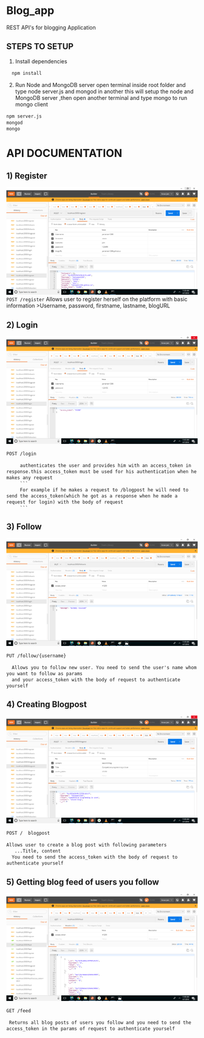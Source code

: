# Blog_app
REST API's for blogging Application

## STEPS TO SETUP

1) Install dependencies
```bash
  npm install
  ```
  
2) Run Node and MongoDB server
  open terminal inside root folder and type node server.js and mongod in another this will setup the node and MongoDB server ,then open      another terminal and type mongo to run mongo client
  ```bash
  npm server.js
  mongod
  mongo
  ```
  # API DOCUMENTATION
  
 ## 1) Register
  ![alt text](https://github.com/jainaman1398/Blog_app/blob/master/images/register.png)
      ```
     POST /register
      ```
      Allows user to register herself on the platform with basic information
        >Username, password, firstname, lastname, blogURL
        
## 2) Login
 ![alt text](https://github.com/jainaman1398/Blog_app/blob/master/images/login.png)
 ```bash
 POST /login
 
 ```
         authenticates the user and provides him with an access_token in response.this access_token must be used for his authentication when he makes any request
         ```
         For example if he makes a request to /blogpost he will need to send the access_token(which he got as a response when he made a request for login) with the body of request 
         ```
##  3) Follow 
  ![alt text](https://github.com/jainaman1398/Blog_app/blob/master/images/follow.png)
  
  ```bash
  PUT /follow/{username}
  ```
      Allows you to follow new user. You need to send the user's name whom you want to follow as params
      and your access_token with the body of request to authenticate yourself
      
## 4) Creating Blogpost
![alt text](https://github.com/jainaman1398/Blog_app/blob/master/images/blogpost.png)

```bash
POST /  blogpost
```
    Allows user to create a blog post with following parameters
       ...Title, content
      You need to send the access_token with the body of request to authenticate yourself
      
 ## 5) Getting blog feed of users you follow
 ![alt text](https://github.com/jainaman1398/Blog_app/blob/master/images/got_blogs.png)
 
 ```bash
 GET /feed
 
 ```
     Returns all blog posts of users you follow and you need to send the access_token in the params of request to authenticate yourself
